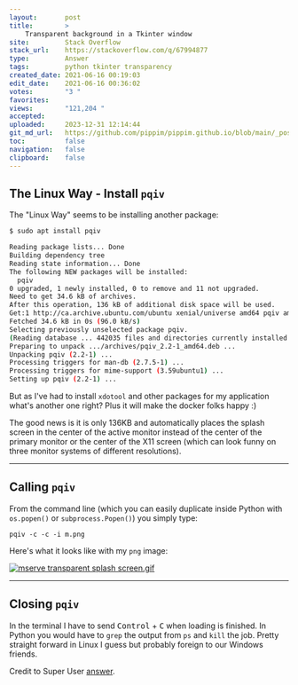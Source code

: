 ```yaml
---
layout:       post
title:        >
    Transparent background in a Tkinter window
site:         Stack Overflow
stack_url:    https://stackoverflow.com/q/67994877
type:         Answer
tags:         python tkinter transparency
created_date: 2021-06-16 00:19:03
edit_date:    2021-06-16 00:36:02
votes:        "3 "
favorites:    
views:        "121,204 "
accepted:     
uploaded:     2023-12-31 12:14:44
git_md_url:   https://github.com/pippim/pippim.github.io/blob/main/_posts/2021/2021-06-16-Transparent-background-in-a-Tkinter-window.md
toc:          false
navigation:   false
clipboard:    false
---
```


## The Linux Way - Install `pqiv`

The "Linux Way" seems to be installing another package:

``` bash
$ sudo apt install pqiv

Reading package lists... Done
Building dependency tree       
Reading state information... Done
The following NEW packages will be installed:
  pqiv
0 upgraded, 1 newly installed, 0 to remove and 11 not upgraded.
Need to get 34.6 kB of archives.
After this operation, 136 kB of additional disk space will be used.
Get:1 http://ca.archive.ubuntu.com/ubuntu xenial/universe amd64 pqiv amd64 2.2-1 [34.6 kB]
Fetched 34.6 kB in 0s (96.0 kB/s)
Selecting previously unselected package pqiv.
(Reading database ... 442035 files and directories currently installed.)
Preparing to unpack .../archives/pqiv_2.2-1_amd64.deb ...
Unpacking pqiv (2.2-1) ...
Processing triggers for man-db (2.7.5-1) ...
Processing triggers for mime-support (3.59ubuntu1) ...
Setting up pqiv (2.2-1) ...
```

But as I've had to install `xdotool` and other packages for my application what's another one right? Plus it will make the docker folks happy :)

The good news is it is only 136KB and automatically places the splash screen in the center of the active monitor instead of the center of the primary monitor or the center of the X11 screen (which can look funny on three monitor systems of different resolutions).


----------

## Calling `pqiv`

From the command line (which you can easily duplicate inside Python with `os.popen()` or `subprocess.Popen()`) you simply type:

``` 
pqiv -c -c -i m.png
```

Here's what it looks like with my `png` image:

[![mserve transparent splash screen.gif][1]][1]


----------


## Closing `pqiv`
In the terminal I have to send <kbd>Control</kbd> + <kbd>C</kbd> when loading is finished. In Python you would have to `grep` the output from `ps` and `kill` the job. Pretty straight forward in Linux I guess but probably foreign to our Windows friends.

Credit to Super User [answer](https://superuser.com/a/338369/662962).

  [1]: https://i.stack.imgur.com/jJ3oC.gif
